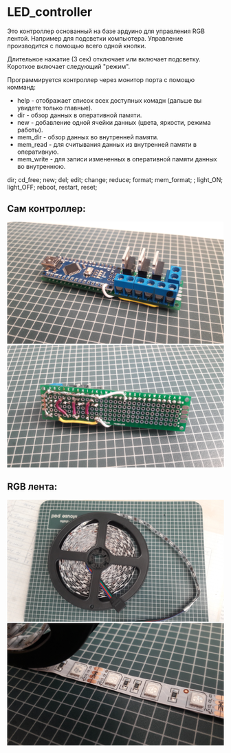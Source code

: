 # LED_controller

Это контроллер основанный на базе ардуино для управления RGB лентой. Например для подсветки компьютера.
Управление производится с помощью всего одной кнопки. 

Длительное нажатие (3 сек) отключает или включает подсветку.
Короткое включает следующий "режим".

Программируется контроллер через монитор порта с помощю комманд:
- help - отображает список всех доступных комадн (дальше вы увидете только главные).
- dir - обзор данных в оперативной памяти.
- new - добавление одной ячейки данных (цвета, яркости, режима работы).
- mem_dir - обзор данных во внутренней памяти.
- mem_read - для считывания данных из внутренней памяти в оперативную.
- mem_write - для записи измененных в оперативной памяти данных во внутреннюю.

dir; cd_free; new; del; edit; change; reduce; format;
mem_format; ;  light_ON; light_OFF;
reboot, restart, reset;


## Сам контроллер:
![](https://github.com/TopProHatsker/LED_controller/blob/master/20180427_181451.jpg)
![](https://github.com/TopProHatsker/LED_controller/blob/master/20180427_181527.jpg)
 
## RGB лента:
![](https://github.com/TopProHatsker/LED_controller/blob/master/20180427_181723.jpg)
![](https://github.com/TopProHatsker/LED_controller/blob/master/20180427_181649.jpg)
